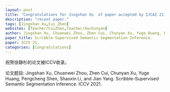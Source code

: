```yaml
---
layout: post
title: "Congratulations for Jingshan Xu  of paper accepted by IJCAI 21!"
description: "recent paper."
tags: [Jingshan Xu,Cui Zhen]
websites: [Teacher/CuiZhen,Teacher/Xuchunyan]
author: Jingshan Xu, Chuanwei Zhou, Zhen Cui, Chunyan Xu, Yuge Huang, Pengcheng Shen, Shaoxin Li, and Jian Yang. 
paper_title: Scribble-Supervised Semantic Segmentation Inference. 
paper: ICCV 21.
categories: [Congratulations]
---
```

祝贺徐静杉的论文被ICCV收录。

论文题目: Jingshan Xu, Chuanwei Zhou, Zhen Cui, Chunyan Xu, Yuge Huang, Pengcheng Shen, Shaoxin Li, and Jian Yang. Scribble-Supervised Semantic Segmentation Inference. ICCV 2021.  


